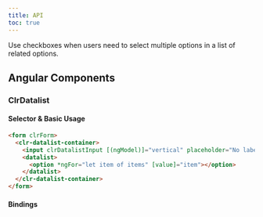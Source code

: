 ```yaml
---
title: API
toc: true
---
```


Use checkboxes when users need to select multiple options in a list of related options.

## Angular Components

### ClrDatalist

#### Selector & Basic Usage

<DocDemo toggle="false">

```html
<form clrForm>
  <clr-datalist-container>
    <input clrDatalistInput [(ngModel)]="vertical" placeholder="No label" name="Option" />
    <datalist>
      <option *ngFor="let item of items" [value]="item"></option>
    </datalist>
  </clr-datalist-container>
</form>
```

</DocDemo>

#### Bindings

<DocComponentApi component="ClrFormCommon" item="bindings" />
